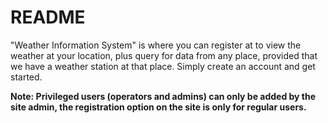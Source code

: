 # README

"Weather Information System" is where you can register at to view the weather at your location, plus query for data from any place, provided that we have a weather station at that place. Simply create an account and get started.

**Note: Privileged users (operators and admins)  can only be added by the site admin, the registration option on the site is only for regular users.**

